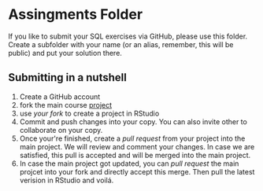 Assingments Folder
==================

If you like to submit your SQL exercises via GitHub, please use this folder.
Create a subfolder with your name (or an alias, remember, this will be public) 
and put your solution there.

Submitting in a nutshell
------------------------

  1. Create a GitHub account 
  2. fork the main course [project](https://github.com/modche/datacourse2018)
  3. use *your fork* to create a project in RStudio
  4. Commit and push changes into your copy. You can also invite other to collaborate on your copy.
  5. Once your're finished, create a *pull request* from your project into the main project. We will review and comment your changes. In case we are satisfied, this pull is accepted and will be merged into the main project.
  6. In case the main project got updated, you can *pull request* the main projcet into your fork and directly accept this merge. Then pull the latest verision in RStudio and voilá.
